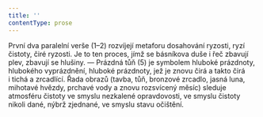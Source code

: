 ```yaml
---
title: ''
contentType: prose
---
```


První dva paralelní verše (1–2) rozvíjejí metaforu dosahování ryzosti, ryzí čistoty, čiré ryzosti. Je to ten proces, jímž se básníkova duše i řeč zbavují plev, zbavují se hlušiny. — Prázdná tůň (5) je symbolem hluboké prázdnoty, hlubokého vyprázdnění, hluboké prázdnoty, jež je znovu čirá a takto čirá i tichá a zrcadlící. Řada obrazů (tavba, tůň, bronzové zrcadlo, jasná luna, mihotavé hvězdy, prchavé vody a znovu rozsvícený měsíc) sleduje atmosféru čistoty ve smyslu nezkalené opravdovosti, ve smyslu čistoty nikoli dané, nýbrž zjednané, ve smyslu stavu očištění.
